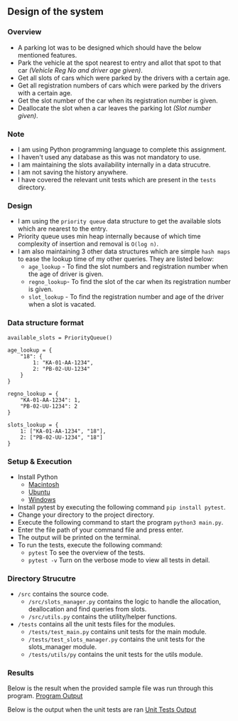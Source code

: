 
## Design of the system

 ### **Overview**
 
 - A parking lot was to be designed which should have the below mentioned features.
 - Park the vehicle at the spot nearest to entry and allot that spot to that car *(Vehicle Reg No and driver age given)*.
 - Get all slots of cars which were parked by the drivers with a certain age.
 - Get all registration numbers of cars which were parked by the drivers with a certain age.
 - Get the slot number of the car when its registration number is given.
 - Deallocate the slot when a car leaves the parking lot *(Slot number given)*.

### Note

 - I am using Python programming language to complete this assignment.
 - I haven't used any database as this was not mandatory to use.
 - I am maintaining the slots availability internally in a data strucutre.
 - I am not saving the history anywhere.
 - I have covered the relevant unit tests which are present in the `tests` directory.

### Design

 - I am using the `priority queue` data structure to get the available slots which are nearest to the entry.
 - Priority queue uses min heap internally because of which time complexity of insertion and removal is `O(log n)`. 
 - I am also maintaining 3 other data structures which are simple `hash maps` to ease the lookup time of my other queries. They are listed below: 
	 - `age_lookup` - To find the slot numbers and registration number when the age of driver is given.
	 - `regno_lookup`- To find the slot of the car when its registration number is given.
	 - `slot_lookup` - To find the registration number and age of the driver when a slot is vacated.

### Data structure format

    available_slots = PriorityQueue()

    age_lookup = {
	    "18": {
		    1: "KA-01-AA-1234",
		    2: "PB-02-UU-1234"
	    }
    }

    regno_lookup = {
	    "KA-01-AA-1234": 1,
	    "PB-02-UU-1234": 2
    }
    
    slots_lookup = {
		1: ["KA-01-AA-1234", "18"],
		2: ["PB-02-UU-1234", "18"]
    }
    

### Setup & Execution

 - Install Python
	 - [Macintosh](https://docs.python-guide.org/starting/install3/osx/)
	 - [Ubuntu](https://docs.python-guide.org/starting/install3/linux/)
	 - [Windows](https://docs.python.org/3/using/windows.html)
 - Install pytest by executing the following command `pip install pytest`.
 - Change your directory to the project directory.
 - Execute the following command to start the program `python3 main.py`.
 - Enter the file path of your command file and press enter.
 - The output will be printed on the terminal.
 - To run the tests, execute the following command:
	 - `pytest` To see the overview of the tests.
	 - `pytest -v` Turn on the verbose mode to view all tests in detail.

### Directory Strucutre

 - `/src` contains the source code.
	 - `/src/slots_manager.py` contains the logic to handle the allocation, deallocation and find queries from slots.
	 - `/src/utils.py` contains the utility/helper functions.
 - `/tests` contains all the unit tests files for the modules.
	 - `/tests/test_main.py` contains unit tests for the main module.
	 - `/tests/test_slots_manager.py` contains the unit tests for the slots_manager module.
	 - `/tests/utils/py` contains the unit tests for the utils module.

### Results
Below is the result when the provided sample file was run through this program.
[Program Output](https://pasteboard.co/K7m3rt6.png)

Below is the output when the unit tests are ran
[Unit Tests Output](https://pasteboard.co/K7m4a1X.png)
